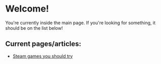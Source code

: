 # Welcome!
You're currently inside the main page. If you're looking for something, it should be on the list below!
## Current pages/articles:
- [Steam games you should try](/gameslist.md)
